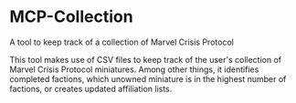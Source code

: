 # MCP-Collection
A tool to keep track of a collection of Marvel Crisis Protocol

This tool makes use of CSV files to keep track of the user's collection of Marvel Crisis Protocol miniatures.
Among other things, it identifies completed factions, which unowned miniature is in the highest number of factions, or creates updated affiliation lists.
